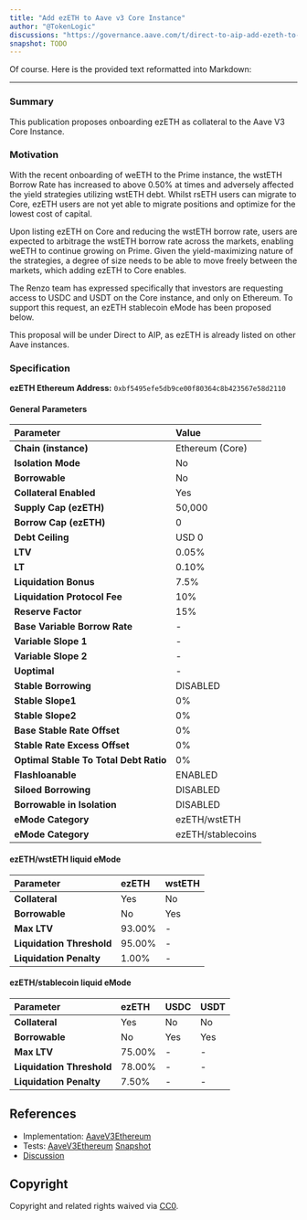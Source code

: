 ```yaml
---
title: "Add ezETH to Aave v3 Core Instance"
author: "@TokenLogic"
discussions: "https://governance.aave.com/t/direct-to-aip-add-ezeth-to-aave-v3-core-instance/22732"
snapshot: TODO
---
```


Of course. Here is the provided text reformatted into Markdown:

---

### Summary

This publication proposes onboarding ezETH as collateral to the Aave V3 Core Instance.

### Motivation

With the recent onboarding of weETH to the Prime instance, the wstETH Borrow Rate has increased to above 0.50% at times and adversely affected the yield strategies utilizing wstETH debt. Whilst rsETH users can migrate to Core, ezETH users are not yet able to migrate positions and optimize for the lowest cost of capital.

Upon listing ezETH on Core and reducing the wstETH borrow rate, users are expected to arbitrage the wstETH borrow rate across the markets, enabling weETH to continue growing on Prime. Given the yield-maximizing nature of the strategies, a degree of size needs to be able to move freely between the markets, which adding ezETH to Core enables.

The Renzo team has expressed specifically that investors are requesting access to USDC and USDT on the Core instance, and only on Ethereum. To support this request, an ezETH stablecoin eMode has been proposed below.

This proposal will be under Direct to AIP, as ezETH is already listed on other Aave instances.

### Specification

**ezETH Ethereum Address:** `0xbf5495efe5db9ce00f80364c8b423567e58d2110`

#### General Parameters

| Parameter                              | Value             |
| :------------------------------------- | :---------------- |
| **Chain (instance)**                   | Ethereum (Core)   |
| **Isolation Mode**                     | No                |
| **Borrowable**                         | No                |
| **Collateral Enabled**                 | Yes               |
| **Supply Cap (ezETH)**                 | 50,000            |
| **Borrow Cap (ezETH)**                 | 0                 |
| **Debt Ceiling**                       | USD 0             |
| **LTV**                                | 0.05%             |
| **LT**                                 | 0.10%             |
| **Liquidation Bonus**                  | 7.5%              |
| **Liquidation Protocol Fee**           | 10%               |
| **Reserve Factor**                     | 15%               |
| **Base Variable Borrow Rate**          | -                 |
| **Variable Slope 1**                   | -                 |
| **Variable Slope 2**                   | -                 |
| **Uoptimal**                           | -                 |
| **Stable Borrowing**                   | DISABLED          |
| **Stable Slope1**                      | 0%                |
| **Stable Slope2**                      | 0%                |
| **Base Stable Rate Offset**            | 0%                |
| **Stable Rate Excess Offset**          | 0%                |
| **Optimal Stable To Total Debt Ratio** | 0%                |
| **Flashloanable**                      | ENABLED           |
| **Siloed Borrowing**                   | DISABLED          |
| **Borrowable in Isolation**            | DISABLED          |
| **eMode Category**                     | ezETH/wstETH      |
| **eMode Category**                     | ezETH/stablecoins |

#### ezETH/wstETH liquid eMode

| Parameter                 | ezETH  | wstETH |
| :------------------------ | :----- | :----- |
| **Collateral**            | Yes    | No     |
| **Borrowable**            | No     | Yes    |
| **Max LTV**               | 93.00% | -      |
| **Liquidation Threshold** | 95.00% | -      |
| **Liquidation Penalty**   | 1.00%  | -      |

#### ezETH/stablecoin liquid eMode

| Parameter                 | ezETH  | USDC | USDT |
| :------------------------ | :----- | :--- | :--- |
| **Collateral**            | Yes    | No   | No   |
| **Borrowable**            | No     | Yes  | Yes  |
| **Max LTV**               | 75.00% | -    | -    |
| **Liquidation Threshold** | 78.00% | -    | -    |
| **Liquidation Penalty**   | 7.50%  | -    | -    |

## References

- Implementation: [AaveV3Ethereum](https://github.com/bgd-labs/aave-proposals-v3/blob/main/src/20250801_AaveV3Ethereum_AddEzETHToAaveV3CoreInstance/AaveV3Ethereum_AddEzETHToAaveV3CoreInstance_20250801.sol)
- Tests: [AaveV3Ethereum](https://github.com/bgd-labs/aave-proposals-v3/blob/main/src/20250801_AaveV3Ethereum_AddEzETHToAaveV3CoreInstance/AaveV3Ethereum_AddEzETHToAaveV3CoreInstance_20250801.t.sol)
  [Snapshot](TODO)
- [Discussion](https://governance.aave.com/t/direct-to-aip-add-ezeth-to-aave-v3-core-instance/22732)

## Copyright

Copyright and related rights waived via [CC0](https://creativecommons.org/publicdomain/zero/1.0/).
